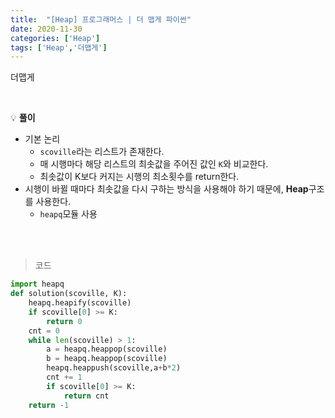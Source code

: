 ```yaml
---
title:  "[Heap] 프로그래머스 | 더 맵게 파이썬"
date: 2020-11-30
categories: ['Heap']
tags: ['Heap','더맵게']
---
```


더맵게

<br>

:bulb: **풀이**<br>
- 기본 논리
   - `scoville`라는 리스트가 존재한다.
   - 매 시행마다 해당 리스트의 최솟값을 주어진 값인 `K`와 비교한다.
   - 최솟값이 K보다 커지는 시행의 최소횟수를 return한다.
- 시행이 바뀔 때마다 최솟값을 다시 구하는 방식을 사용해야 하기 때문에, **Heap**구조를 사용한다.
   - `heapq`모듈 사용

<br>
<br>

> 코드

```python
import heapq
def solution(scoville, K):
    heapq.heapify(scoville)
    if scoville[0] >= K: 
        return 0
    cnt = 0
    while len(scoville) > 1:
        a = heapq.heappop(scoville)
        b = heapq.heappop(scoville)
        heapq.heappush(scoville,a+b*2)
        cnt += 1
        if scoville[0] >= K:
            return cnt
    return -1
```

<br>
